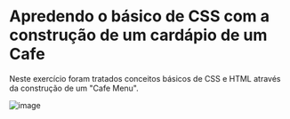 # Apredendo o básico de CSS com a construção de um cardápio de um Cafe
Neste exercício foram tratados conceitos básicos de CSS e HTML através da construção de um "Cafe Menu".  

![image](https://github.com/nandacoimbra/Projetos-Free-Code-Camp/assets/122485583/86a0f5c6-8408-441c-a680-12a2ce5e0c5e)
